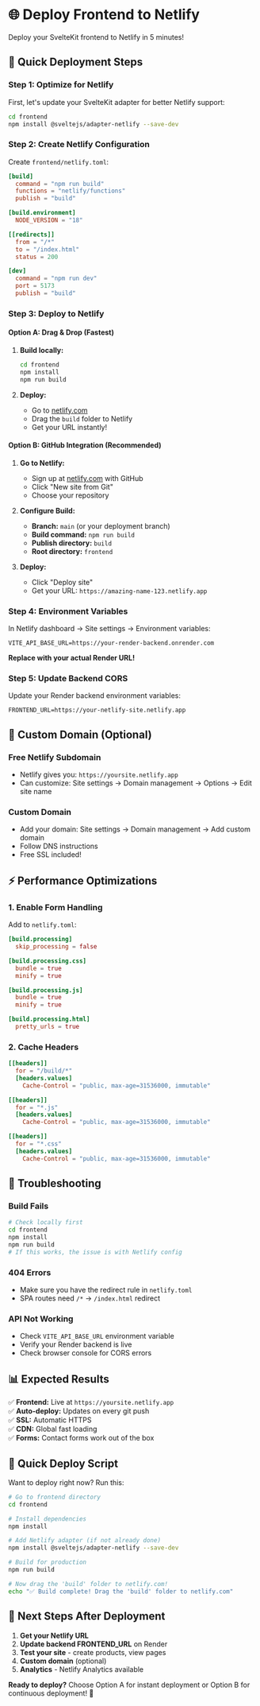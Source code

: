 # 🌐 Deploy Frontend to Netlify

Deploy your SvelteKit frontend to Netlify in 5 minutes!

## 🚀 Quick Deployment Steps

### Step 1: Optimize for Netlify
First, let's update your SvelteKit adapter for better Netlify support:

```bash
cd frontend
npm install @sveltejs/adapter-netlify --save-dev
```

### Step 2: Create Netlify Configuration
Create `frontend/netlify.toml`:

```toml
[build]
  command = "npm run build"
  functions = "netlify/functions"
  publish = "build"

[build.environment]
  NODE_VERSION = "18"

[[redirects]]
  from = "/*"
  to = "/index.html"
  status = 200

[dev]
  command = "npm run dev"
  port = 5173
  publish = "build"
```

### Step 3: Deploy to Netlify

#### Option A: Drag & Drop (Fastest)
1. **Build locally:**
   ```bash
   cd frontend
   npm install
   npm run build
   ```

2. **Deploy:**
   - Go to [netlify.com](https://netlify.com)
   - Drag the `build` folder to Netlify
   - Get your URL instantly!

#### Option B: GitHub Integration (Recommended)
1. **Go to Netlify:**
   - Sign up at [netlify.com](https://netlify.com) with GitHub
   - Click "New site from Git"
   - Choose your repository

2. **Configure Build:**
   - **Branch:** `main` (or your deployment branch)
   - **Build command:** `npm run build`
   - **Publish directory:** `build`
   - **Root directory:** `frontend`

3. **Deploy:**
   - Click "Deploy site"
   - Get your URL: `https://amazing-name-123.netlify.app`

### Step 4: Environment Variables

In Netlify dashboard → Site settings → Environment variables:

```env
VITE_API_BASE_URL=https://your-render-backend.onrender.com
```

**Replace with your actual Render URL!**

### Step 5: Update Backend CORS

Update your Render backend environment variables:

```env
FRONTEND_URL=https://your-netlify-site.netlify.app
```

## 🎯 Custom Domain (Optional)

### Free Netlify Subdomain
- Netlify gives you: `https://yoursite.netlify.app`
- Can customize: Site settings → Domain management → Options → Edit site name

### Custom Domain
- Add your domain: Site settings → Domain management → Add custom domain
- Follow DNS instructions
- Free SSL included!

## ⚡ Performance Optimizations

### 1. Enable Form Handling
Add to `netlify.toml`:
```toml
[build.processing]
  skip_processing = false

[build.processing.css]
  bundle = true
  minify = true

[build.processing.js]
  bundle = true
  minify = true

[build.processing.html]
  pretty_urls = true
```

### 2. Cache Headers
```toml
[[headers]]
  for = "/build/*"
  [headers.values]
    Cache-Control = "public, max-age=31536000, immutable"

[[headers]]
  for = "*.js"
  [headers.values]
    Cache-Control = "public, max-age=31536000, immutable"

[[headers]]
  for = "*.css"
  [headers.values]
    Cache-Control = "public, max-age=31536000, immutable"
```

## 🔧 Troubleshooting

### Build Fails
```bash
# Check locally first
cd frontend
npm install
npm run build
# If this works, the issue is with Netlify config
```

### 404 Errors
- Make sure you have the redirect rule in `netlify.toml`
- SPA routes need `/*` → `/index.html` redirect

### API Not Working
- Check `VITE_API_BASE_URL` environment variable
- Verify your Render backend is live
- Check browser console for CORS errors

## 📊 Expected Results

✅ **Frontend:** Live at `https://yoursite.netlify.app`  
✅ **Auto-deploy:** Updates on every git push  
✅ **SSL:** Automatic HTTPS  
✅ **CDN:** Global fast loading  
✅ **Forms:** Contact forms work out of the box  

## 🚀 Quick Deploy Script

Want to deploy right now? Run this:

```bash
# Go to frontend directory
cd frontend

# Install dependencies
npm install

# Add Netlify adapter (if not already done)
npm install @sveltejs/adapter-netlify --save-dev

# Build for production
npm run build

# Now drag the 'build' folder to netlify.com!
echo "✅ Build complete! Drag the 'build' folder to netlify.com"
```

## 🎯 Next Steps After Deployment

1. **Get your Netlify URL**
2. **Update backend FRONTEND_URL** on Render
3. **Test your site** - create products, view pages
4. **Custom domain** (optional)
5. **Analytics** - Netlify Analytics available

**Ready to deploy?** Choose Option A for instant deployment or Option B for continuous deployment! 🚀 